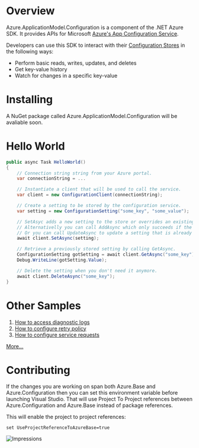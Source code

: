 # Overview 

Azure.ApplicationModel.Configuration is a component of the .NET Azure SDK. 
It provides APIs for Microsoft [Azure's App Configuration Service](https://docs.microsoft.com/en-us/azure/azure-app-configuration/).

Developers can use this SDK to interact with their [Configuration Stores](https://docs.microsoft.com/en-us/azure/azure-app-configuration/quickstart-dotnet-core-app#create-an-app-configuration-store) in the following ways:
- Perform basic reads, writes, updates, and deletes
- Get key-value history
- Watch for changes in a specific key-value

# Installing

A NuGet package called Azure.ApplicationModel.Configuration will be avaliable soon.

# Hello World

```c#
public async Task HelloWorld()
{
    // Connection string string from your Azure portal.
    var connectionString = ...

    // Instantiate a client that will be used to call the service.
    var client = new ConfigurationClient(connectionString);

    // Create a setting to be stored by the configuration service.
    var setting = new ConfigurationSetting("some_key", "some_value");

    // SetAsyc adds a new setting to the store or overrides an existing setting.
    // Alternativelly you can call AddAsync which only succeeds if the setting does not already exist in the store.
    // Or you can call UpdateAsync to update a setting that is already present in the store.
    await client.SetAsync(setting);

    // Retrieve a previously stored setting by calling GetAsync.
    ConfigurationSetting gotSetting = await client.GetAsync("some_key");
    Debug.WriteLine(gotSetting.Value);

    // Delete the setting when you don't need it anymore.
    await client.DeleteAsync("some_key");
}
```

# Other Samples
1. [How to access diagnostic logs](https://github.com/Azure/azure-sdk-for-net/tree/master/src/SDKs/Azure.ApplicationModel.Configuration/data-plane/Azure.Configuration.Tests/samples/Sample4_Logging.cs)
2. [How to configure retry policy](https://github.com/Azure/azure-sdk-for-net/tree/master/src/SDKs/Azure.ApplicationModel.Configuration/data-plane/Azure.Configuration.Tests/samples/Sample6_ConfiguringRetries.cs)
3. [How to configure service requests](https://github.com/Azure/azure-sdk-for-net/tree/master/src/SDKs/Azure.ApplicationModel.Configuration/data-plane/Azure.Configuration.Tests/samples/Sample7_ConfiguringPipeline.cs)

[More...](https://github.com/Azure/azure-sdk-for-net/blob/master/src/SDKs/Azure.ApplicationModel.Configuration/data-plane/Azure.Configuration.Tests/ConfigurationLiveTests.cs)


# Contributing
If the changes you are working on span both Azure.Base and Azure.Configuration then you can set this environment variable before launching Visual Studio. That will use Project To Project references between Azure.Configuration and Azure.Base instead of package references.

This will enable the project to project references:
```
set UseProjectReferenceToAzureBase=true
```

![Impressions](https://azure-sdk-impressions.azurewebsites.net/api/impressions/azure-sdk-for-net%2Fsrc%2FSDKs%2FAzure.ApplicationModel.Configuration%2Fdata-plane%2FREADME.png)
